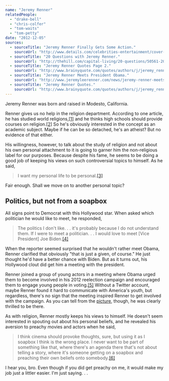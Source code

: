 ```yaml
---
name: "Jeremy Renner"
relatedPeople:
  - "drake-bell"
  - "chris-colfer"
  - "tom-waits"
  - "tom-petty"
date: "2012-12-05"
sources:
  - sourceTitle: "Jeremy Renner Finally Gets Some Action."
    sourceUrl: "http://www.details.com/celebrities-entertainment/cover-stars/201112/jeremy-renner-actor-hurt-locker-mission-impossible-bourne-legacy?printable=true&currentPage=1"
  - sourceTitle: "20 Questions with Jeremy Renner."
    sourceUrl: "http://thehill.com/capital-living/20-questions/50561-20-questions-with-jeremy-renner"
  - sourceTitle: "Jeremy Renner Quotes Page 2."
    sourceUrl: "http://www.brainyquote.com/quotes/authors/j/jeremy_renner_2.html"
  - sourceTitle: "Jeremy Renner Meets President Obama."
    sourceUrl: "http://www.jeremyleerenner.com/news/jeremy-renner-meets-the-president-of-the-usa/"
  - sourceTitle: "Jeremy Renner Quotes."
    sourceUrl: "http://www.brainyquote.com/quotes/authors/j/jeremy_renner.html"
---
```


Jeremy Renner was born and raised in Modesto, California.

Renner gives us no help in the religion department. According to one article, he has studied world religions,<a class="source-citation" href="#http://www.details.com/celebrities-entertainment/cover-stars/201112/jeremy-renner-actor-hurt-locker-mission-impossible-bourne-legacy?printable=true&currentPage=1" title="Jeremy Renner Finally Gets Some Action.">[1]</a> and he thinks high schools should provide courses on religion.<a class="source-citation" href="#http://thehill.com/capital-living/20-questions/50561-20-questions-with-jeremy-renner" title="20 Questions with Jeremy Renner.">[2]</a> So he's obviously interested in the concept as an academic subject. Maybe if he can be so detached, he's an atheist? But no evidence of that either.

His willingness, however, to talk about the study of religion and not about his own personal attachment to it is going to garner him the non-religious label for our purposes. Because despite his fame, he seems to be doing a good job of keeping his views on such controversial topics to himself. As he said,

>I want my personal life to be personal.<a class="source-citation" href="#http://www.brainyquote.com/quotes/authors/j/jeremy_renner_2.html" title="Jeremy Renner Quotes Page 2.">[3]</a>

Fair enough. Shall we move on to another personal topic?


## Politics, but not from a soapbox

All signs point to Democrat with this Hollywood star. When asked which politician he would like to meet, he responded,

>The politics I don't like. . . it's probably because I do not understand them. If I were to meet a politician. . . I would love to meet [Vice President] Joe Biden.<a class="source-citation" href="#http://thehill.com/capital-living/20-questions/50561-20-questions-with-jeremy-renner" title="20 Questions with Jeremy Renner.">[4]</a>

When the reporter seemed surprised that he wouldn't rather meet Obama, Renner clarified that obviously "that is just a given, of course." He just thought he'd have a better chance with Biden. But as it turns out, his Hollywood clout did get him a meeting with the president.

Renner joined a group of young actors in a meeting where Obama urged them to become involved in his 2012 reelection campaign and encouraged them to engage young people in voting.<a class="source-citation" href="#http://www.jeremyleerenner.com/news/jeremy-renner-meets-the-president-of-the-usa/" title="Jeremy Renner Meets President Obama.">[5]</a> Without a Twitter account, maybe Renner found it hard to communicate with America's youth, but regardless, there's no sign that the meeting inspired Renner to get involved with the campaign. As you can tell from the [picture](http://www.jeremyleerenner.com/news/jeremy-renner-meets-the-president-of-the-usa/), though, he was clearly thrilled to be there.

As with religion, Renner mostly keeps his views to himself. He doesn't seem interested in spouting out about his personal beliefs, and he revealed his aversion to preachy movies and actors when he said,

>I think cinema should provoke thoughts, sure, but using it as I soapbox I think is the wrong place. I never want to be part of something like that, where there's an agenda there that's not about telling a story, where it's someone getting on a soapbox and preaching their own beliefs onto somebody.<a class="source-citation" href="#http://www.brainyquote.com/quotes/authors/j/jeremy_renner.html" title="Jeremy Renner Quotes.">[6]</a>

I hear you, bro. Even though if you did get preachy on me, it would make my job just a littler easier. I'm just saying. . .